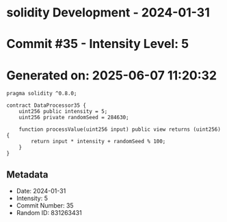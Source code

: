 ﻿# solidity Development - 2024-01-31
# Commit #35 - Intensity Level: 5
# Generated on: 2025-06-07 11:20:32
```solidity
pragma solidity ^0.8.0;

contract DataProcessor35 {
    uint256 public intensity = 5;
    uint256 private randomSeed = 284630;

    function processValue(uint256 input) public view returns (uint256) {
        return input * intensity + randomSeed % 100;
    }
}
```
## Metadata
- Date: 2024-01-31
- Intensity: 5
- Commit Number: 35
- Random ID: 831263431
